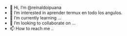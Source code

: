 - 👋 Hi, I’m @reinaldoipuana
- 👀 I’m interested in  aprender  termux en todo los angulos.
- 🌱 I’m currently learning ...
- 💞️ I’m looking to collaborate on ...
- 📫 How to reach me ..

<!---
reinaldoipuana/reinaldoipuana is a ✨ special ✨ repository because its `README.md` (this file) appears on your GitHub profile.
You can click the Preview link to take a look at your changes.
--->
